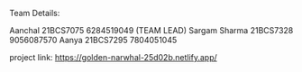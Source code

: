 Team Details:

Aanchal 21BCS7075 6284519049 (TEAM LEAD)
Sargam Sharma 21BCS7328 9056087570
Aanya 21BCS7295 7804051045

project link: https://golden-narwhal-25d02b.netlify.app/
